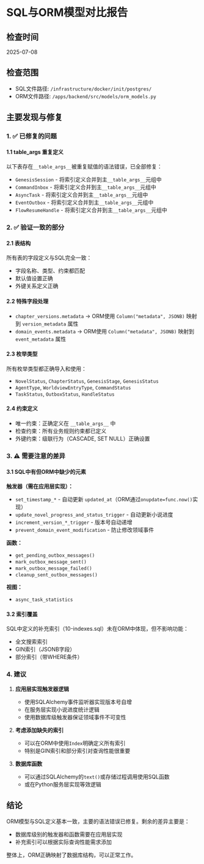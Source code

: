 # SQL与ORM模型对比报告

## 检查时间
2025-07-08

## 检查范围
- SQL文件路径: `/infrastructure/docker/init/postgres/`
- ORM文件路径: `/apps/backend/src/models/orm_models.py`

## 主要发现与修复

### 1. ✅ 已修复的问题

#### 1.1 __table_args__ 重复定义
以下表存在`__table_args__`被重复赋值的语法错误，已全部修复：
- `GenesisSession` - 将索引定义合并到主`__table_args__`元组中
- `CommandInbox` - 将索引定义合并到主`__table_args__`元组中  
- `AsyncTask` - 将索引定义合并到主`__table_args__`元组中
- `EventOutbox` - 将索引定义合并到主`__table_args__`元组中
- `FlowResumeHandle` - 将索引定义合并到主`__table_args__`元组中

### 2. ✅ 验证一致的部分

#### 2.1 表结构
所有表的字段定义与SQL完全一致：
- 字段名称、类型、约束都匹配
- 默认值设置正确
- 外键关系定义正确

#### 2.2 特殊字段处理
- `chapter_versions.metadata` → ORM使用 `Column("metadata", JSONB)` 映射到 `version_metadata` 属性
- `domain_events.metadata` → ORM使用 `Column("metadata", JSONB)` 映射到 `event_metadata` 属性

#### 2.3 枚举类型
所有枚举类型都正确导入和使用：
- `NovelStatus`, `ChapterStatus`, `GenesisStage`, `GenesisStatus`
- `AgentType`, `WorldviewEntryType`, `CommandStatus`
- `TaskStatus`, `OutboxStatus`, `HandleStatus`

#### 2.4 约束定义
- 唯一约束：正确定义在 `__table_args__` 中
- 检查约束：所有业务规则约束都已定义
- 外键约束：级联行为（CASCADE, SET NULL）正确设置

### 3. ⚠️ 需要注意的差异

#### 3.1 SQL中有但ORM中缺少的元素

**触发器（需在应用层实现）：**
- `set_timestamp_*` - 自动更新 `updated_at`（ORM通过`onupdate=func.now()`实现）
- `update_novel_progress_and_status_trigger` - 自动更新小说进度
- `increment_version_*_trigger` - 版本号自动递增
- `prevent_domain_event_modification` - 防止修改领域事件

**函数：**
- `get_pending_outbox_messages()`
- `mark_outbox_message_sent()`
- `mark_outbox_message_failed()`
- `cleanup_sent_outbox_messages()`

**视图：**
- `async_task_statistics`

#### 3.2 索引覆盖
SQL中定义的补充索引（10-indexes.sql）未在ORM中体现，但不影响功能：
- 全文搜索索引
- GIN索引（JSONB字段）
- 部分索引（带WHERE条件）

### 4. 建议

1. **应用层实现触发器逻辑**
   - 使用SQLAlchemy事件监听器实现版本号自增
   - 在服务层实现小说进度统计逻辑
   - 使用数据库级触发器保证领域事件不可变性

2. **考虑添加缺失的索引**
   - 可以在ORM中使用`Index`明确定义所有索引
   - 特别是GIN索引和部分索引对查询性能很重要

3. **数据库函数**
   - 可以通过SQLAlchemy的`text()`或存储过程调用使用SQL函数
   - 或在Python服务层实现等效逻辑

## 结论

ORM模型与SQL定义基本一致，主要的语法错误已修复。剩余的差异主要是：
- 数据库级别的触发器和函数需要在应用层实现
- 补充索引可以根据实际查询性能需求添加

整体上，ORM正确映射了数据库结构，可以正常工作。